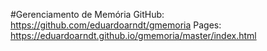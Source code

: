 #Gerenciamento de Memória
GitHub: https://github.com/eduardoarndt/gmemoria
Pages: https://eduardoarndt.github.io/gmemoria/master/index.html
